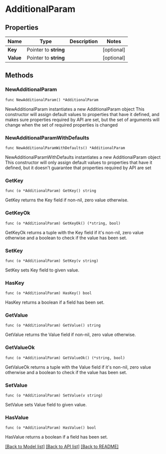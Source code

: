 # AdditionalParam

## Properties

Name | Type | Description | Notes
------------ | ------------- | ------------- | -------------
**Key** | Pointer to **string** |  | [optional] 
**Value** | Pointer to **string** |  | [optional] 

## Methods

### NewAdditionalParam

`func NewAdditionalParam() *AdditionalParam`

NewAdditionalParam instantiates a new AdditionalParam object
This constructor will assign default values to properties that have it defined,
and makes sure properties required by API are set, but the set of arguments
will change when the set of required properties is changed

### NewAdditionalParamWithDefaults

`func NewAdditionalParamWithDefaults() *AdditionalParam`

NewAdditionalParamWithDefaults instantiates a new AdditionalParam object
This constructor will only assign default values to properties that have it defined,
but it doesn't guarantee that properties required by API are set

### GetKey

`func (o *AdditionalParam) GetKey() string`

GetKey returns the Key field if non-nil, zero value otherwise.

### GetKeyOk

`func (o *AdditionalParam) GetKeyOk() (*string, bool)`

GetKeyOk returns a tuple with the Key field if it's non-nil, zero value otherwise
and a boolean to check if the value has been set.

### SetKey

`func (o *AdditionalParam) SetKey(v string)`

SetKey sets Key field to given value.

### HasKey

`func (o *AdditionalParam) HasKey() bool`

HasKey returns a boolean if a field has been set.

### GetValue

`func (o *AdditionalParam) GetValue() string`

GetValue returns the Value field if non-nil, zero value otherwise.

### GetValueOk

`func (o *AdditionalParam) GetValueOk() (*string, bool)`

GetValueOk returns a tuple with the Value field if it's non-nil, zero value otherwise
and a boolean to check if the value has been set.

### SetValue

`func (o *AdditionalParam) SetValue(v string)`

SetValue sets Value field to given value.

### HasValue

`func (o *AdditionalParam) HasValue() bool`

HasValue returns a boolean if a field has been set.


[[Back to Model list]](../README.md#documentation-for-models) [[Back to API list]](../README.md#documentation-for-api-endpoints) [[Back to README]](../README.md)


